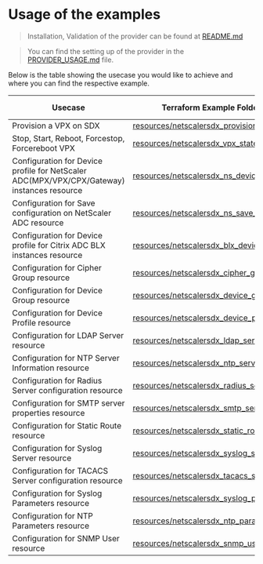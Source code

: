 # Usage of the examples

> Installation, Validation of the provider can be found at [README.md](../README.md)

> You can find the setting up of the provider in the [PROVIDER_USAGE.md](../PROVIDER_USAGE.md) file.

Below is the table showing the usecase you would like to achieve and where you can find the respective example.

| Usecase | Terraform Example Folder | Documentation | Demo Video |
|---------|---------|-------------------|-------------|
| Provision a VPX on SDX | [resources/netscalersdx_provision_vpx](./resources/netscalersdx_provision_vpx) | [HERE](../docs/resources/provision_vpx.md)| [HERE](https://youtu.be/1dvgjNZqZKY) |
| Stop, Start, Reboot, Forcestop, Forcereboot VPX | [resources/netscalersdx_vpx_state](./resources/netscalersdx_vpx_state) | [HERE](../docs/resources/vpx_state.md)| [HERE](https://youtu.be/48xVFXLMJlE) |
| Configuration for Device profile for NetScaler ADC(MPX/VPX/CPX/Gateway) instances resource | [resources/netscalersdx_ns_device_profile](./resources/netscalersdx_ns_device_profile) | [HERE](../docs/resources/ns_device_profile.md)| TODO |
| Configuration for Save configuration on NetScaler ADC resource | [resources/netscalersdx_ns_save_config](./resources/netscalersdx_ns_save_config) | [HERE](../docs/resources/ns_save_config.md)| TODO |
| Configuration for Device profile for Citrix ADC BLX instances resource | [resources/netscalersdx_blx_device_profile](./resources/netscalersdx_blx_device_profile) | [HERE](../docs/resources/blx_device_profile)| TODO |
| Configuration for Cipher Group resource | [resources/netscalersdx_cipher_group](./resources/netscalersdx_cipher_group) | [HERE](../docs/resources/cipher_group.md)| TODO |
| Configuration for Device Group resource | [resources/netscalersdx_device_group](./resources/netscalersdx_device_group) | [HERE](../docs/resources/device_group.md)| TODO |
| Configuration for Device Profile resource | [resources/netscalersdx_device_profile](./resources/netscalersdx_device_profile) | [HERE](../docs/resources/device_profile.md)| TODO |
| Configuration for LDAP Server resource | [resources/netscalersdx_ldap_server](./resources/netscalersdx_ldap_server) | [HERE](../docs/resources/ldap_server.md)| TODO |
| Configuration for NTP Server Information resource | [resources/netscalersdx_ntp_server](./resources/netscalersdx_ntp_server) | [HERE](../docs/resources/ntp_server.md)| TODO |
| Configuration for Radius Server configuration resource | [resources/netscalersdx_radius_server](./resources/netscalersdx_radius_server) | [HERE](../docs/resources/radius_server.md)| TODO |
| Configuration for SMTP server properties resource | [resources/netscalersdx_smtp_server](./resources/netscalersdx_smtp_server) | [HERE](../docs/resources/smtp_server.md)| TODO |
| Configuration for Static Route resource | [resources/netscalersdx_static_route](./resources/netscalersdx_static_route) | [HERE](../docs/resources/static_route.md)| TODO |
| Configuration for Syslog Server resource | [resources/netscalersdx_syslog_server](./resources/netscalersdx_syslog_server) | [HERE](../docs/resources/syslog_server.md)| TODO |
| Configuration for TACACS Server configuration resource | [resources/netscalersdx_tacacs_server](./resources/netscalersdx_tacacs_server) | [HERE](../docs/resources/tacacs_server.md)| TODO |
| Configuration for Syslog Parameters resource | [resources/netscalersdx_syslog_params](./resources/netscalersdx_syslog_params) | [HERE](../docs/resources/syslog_params.md)| TODO |
| Configuration for NTP Parameters resource | [resources/netscalersdx_ntp_param](./resources/netscalersdx_ntp_param) | [HERE](../docs/resources/ntp_param.md)| TODO |
| Configuration for SNMP User resource | [resources/netscalersdx_snmp_user](./resources/netscalersdx_snmp_user) | [HERE](../docs/resources/snmp_user.md)| TODO |
